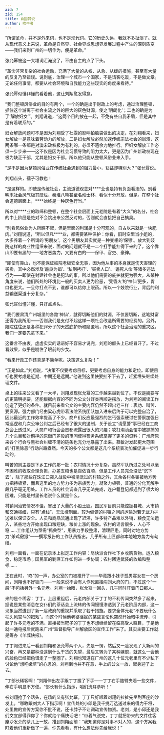 ```yaml
---
aid: 7
zid: 154
title: 自圆其说
author: 吹牛者
---
```


“所谓革命，并不是外来词，也不是现代词。它的历史久远，我就不多扯淡了。就从现代意义上来说，革命是自然界、社会界或思想界发展过程中产生的深刻质变――我们来到广州的一切作为，便是革命。”

张允幂被这一大堆词汇淹没了，不由自主的点了下头。

“革命非常复杂的社会运动，充满了大量的从权、从急、从缓的措施，甚至有大量的反复乃至错误。说到底，治理一个城市一个国家，不是请客吃饭，不是做文章。无论任何事情，都要从社会环境和自我能力这些现实的角度来看待。”

张允幂似懂非懂的看着他，这让刘翔愈发得意。

“我们整顿风俗业的目的有两个，一个的确是出于财政上的考虑，通过治理整顿，抓住这个游离于社会主流之外的巨大的灰色财源，使之‘明朗化’；二也的确是为了‘解放妇女’”。刘翔说道，“这两个目的放在一起，不免有些自我矛盾，但是其中是有着联系的。”

妇女解放问题可不是因为刘翔受了杜雯的影响拍脑袋做出的决定，在刘翔看来，妇女解放一是意味着劳动力的解放，二是妇女解放必然加速传统宗法社会的崩溃，这两条哪一条都是对澳宋政权极为有利的，必须不遗余力地推行。但妇女解放工作必须一步步来――这不仅是因为社会习惯导致的阻力太大，更是因为广州新政权现在极为缺乏干部，尤其是妇女干部。所以他只能从整顿风俗业来入手。

“是不是因为整顿风俗业在传统社会遇到的阻力最小，获益却特别大？”张允幂说。

刘翔点头，孺子可教也！

“是这样的。即使是传统社会，主流道德观念对\***\*业也是持有负面看法的。别看明末社会风气极其糜烂，秦淮八艳甚至名动士林，看似十分开放，但是。在整个社会道德层面上，\*\***始终是一种灰色行当。”

所以对\*\*\*\*业的取缔和整顿，在整个社会层面上元老院是有着“大义”的名分，社会的中上阶层是绝对不会跳出来公然反对的，否则就会直接把自己搞臭。

“别看风俗业为人所瞧不起，但是里面的利润是十分可观的，自古以来就是一块肥肉。”刘翔说道，“所以但凡\*\*\*\*业，都需要某种保护：你看，旧时空里当小姐的，大多养着一个所谓的‘男朋友’。这个男朋友其实就是一种变相的‘保镖’。放大到妓院这样的商业性组织来说，面对的问题就不是一二个打手能扛得下来的了。这个靠山即要有黑的――地方恶势力，又要有白的――保甲、官吏、豪绅。

“即使有靠山，也不能保证妓院老板安全无事，因为他从事的本身就是伤天害理的买卖，其中必然涉及‘逼良为娼’、‘私刑拷打’、‘买卖人口’、‘逼死人命‘等诸多违法行为――即使在封建社会也是犯法的事，所以他们需要的庇护就更为强大，从某种角度来说，他们所处的环境比一般的买卖人更为险恶，‘受香火’的‘神仙’更多，胃口也更大。一旦你打点不到，谁都可以给你上眼药。所以一个妓院行业，背后的利益输送渠道十分复杂。”

张允幂似懂非懂，只好点点头。

“我们要肃清广州城里的各路‘神仙’，就得切断他们的财源，不仅要切断，这笔财富还得为我所用――否则我们是支付不起这样一项社会改造所需要的经费的。另外，妓院往往还是各种犯罪分子的天然庇护所和隐匿地，所以这个社会治理的重灾区，我们一定要先拿下来。”

这番言不由衷，虚虚实实的话语好不容易才说完，刘翔的额头上已经冒汗了。不过看效果，似乎是唬住了眼前的少女。

“看来行政工作还真是不简单呢。决策这么复杂！”

“正是如此。”刘翔说，“决策不仅要考虑目标，更要考虑自身的能力和定位。即使目标也要考虑是近期、中期还是远期。”他说到这里快要扯不下去了，赶紧埋头继续处理文件。

桌上的往来公文看了一大半，刘翔发现张允幂的工作越来越到位了。不仅是摘要写的更简明扼要，还能根据内容的不同为公文分好类再顺逆摆放，为刘翔的阅读工作创造了更好的条件。就目前来看公文的主要内容仍然不超出老三样：表功、叫苦、要资源。强力部门经由梁心虎带着法院系统团队加入进来后终于可以完整自洽了，因此最近的工作效率提高了不少。商户们反应最强烈的乞丐强索硬讨在警察加强日常巡逻和几次公审公判之后已经有了很大的遏制，关于设立“请愿警”事已经在工商总会上透过风，大商户和行会会首都流露出很大的兴趣；攻打潮汕会馆中被抓捕的几个头目和对羁押的原衙门差役的审问使得警务系统掌握了更多的资料：广州府原来各个行会与黑社会纠缠不清的链条也充分地暴露了出来。慕敏对发起更大范围的“打黑除恶”行动兴趣盎然。今天的多个公文都是这几个系统表功加催促进一步行动的。

叫苦的则主要是下乡工作的那一批：农村情况十分复杂，虽然军队所过之处可以毫不困难的收取合理负担，办差支粮也是百依百顺，但是工作人员完全没法“沉下去”，除了那些在珠江口突入战役中被清洗过的村镇之外，其余各村各镇被地方势力把持极紧，而且这里的地方势力多为宗族势力，凝聚力极强，普通的分化瓦解手段几乎毫无用处。工作人员的社会调查几乎无法完成，连户籍登记都遇到了很大的困难，只能是村里长老说什么就是什么。

村镇间治安情况不佳，冒出了大量的小股土匪。国民军目前只能控扼县城、大市镇和交通枢纽，只有“点线”，无法控制面。较为偏僻的村镇之间的运输对若无武力护送难以保证安全。人员和商品流通出现了迟滞，许多特产品难以外销，粮食无法运入，某些地方开始出现口粮短缺，粮价上涨的现象。农村的谣言很多，人心不稳……工作组认为亟需“抓典型”，用暴力手段整肃，清理匪患，同时对地方势力“杀鸡儆猴”――撰写报告的工作队员指出，几乎所有土匪都和本地地方势力有勾结。

刘翔一面看，一面在记录本上拟定工作内容：尽快派合作社下乡收购货物，运入粮食，稳定市场；国民军的剿匪工作如何进一步协调；农村团连武装的收编和整顿……

正在此时，“咚”的一声，办公室的门被推开了――毕竟跟小妹子孤男寡女在一个房间，刘翔也不好锁门――一般来说不会有人作死直接闯刘大府的门，不过这个“一般”不包括另外一名元老。刘翔一抬眼，张允幂一回头，几乎同时盯着门口那人。

来的是个稀客：丁丁。上层重组后，元老内部关于丁丁的不利传闻突然多了起来，据说是某些消息在女仆们的茶话会上流转的传闻慢慢渗透到了元老阶层内部，这一现象当然遭到了新一届政府的重视并采取了若干措施。要求全体元老“不要玩什么枕头风宫斗的把戏”。而这个时候他老婆潘妮的某些言论也突然开始暗中流传，引起了许多元老的不满。直接被当靶子的丁丁也不想继续留在临高受人瞩目，于是他就一通电报后就跑来广州“监督指导广州解放区的宣传工作”来了。其实主要工作就是筹办《羊城快报》。

丁丁闯进来后一看到刘翔和张允幂两个人，先是一愣，然后又一脸发现了大新闻的兴奋，再又是那种没逮到什么干货的失望，最后又转为了某种嫉恨，就这么一会他的脸色已经把色谱走了一整圈了。刘翔也知道在广州的这几十位元老里有不少私下讨论他“想吃嫩草”的心思的，刘翔倒也并不在意，手上的公文一放，起身迎了上去。

“丁部长稀客啊！”刘翔伸出左手跟丁丁握了下手――丁丁右手胳臂夹着一些文件，伸右手明显不方便。“部长有什么指示，咱们洗耳恭听！”

被刘翔抢了个话头，在场的又有张允幂，丁丁只好顺着刘翔的拉扯先坐到客座的沙发上。“哪敢跟刘大人下指示啊！宣传处的小邱是我千挑万选送过来的得力干将，处里做的宣传方案你不批不说，还卡脖子不让调动宣传物资。老刘，是小邱还是我们文宣部得罪你了？你就给个痛快话吧！”带着气说完，丁丁就把带来的文件往客座沙发旁的茶几上一放，推到刘翔面前：“我知道你是对事不对人的，这个方案我盯着他们重新做了一遍，你先看看，有什么想法你先给我说！”
